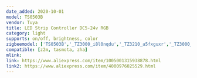 ```yaml
---
date_added: 2020-10-01
model: TS0503B
vendor: Tuya
title: LED Strip Controller DC5-24v RGB  
category: light
supports: on/off, brightness, color
zigbeemodel: ['TS0503B','_TZ3000_i8l0nqdu','_TZ3210_a5fxguxr','_TZ3000_g5xawfcq']
compatible: [z2m, tasmota, zha]
mlink: 
link: https://www.aliexpress.com/item/1005001315938878.html
link2: https://www.aliexpress.com/item/4000976025529.html
---
```

